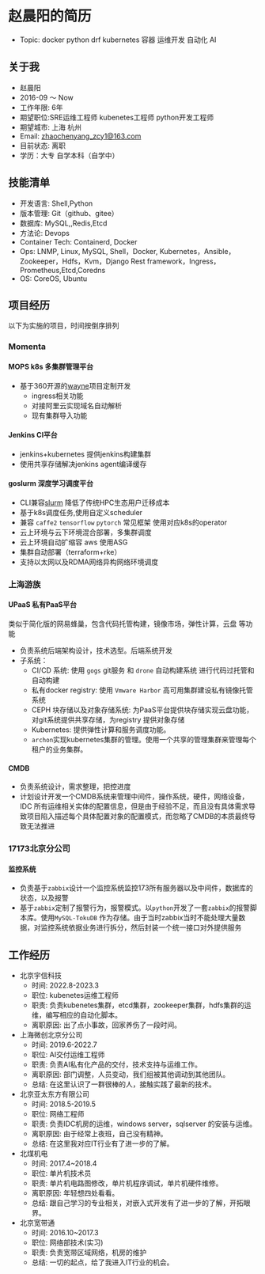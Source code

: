 # 赵晨阳的简历

- Topic: docker python drf kubernetes 容器 运维开发 自动化 AI

## 关于我

- 赵晨阳
- 2016-09 ～ Now
- 工作年限: 6年
- 期望职位:SRE运维工程师 kubenetes工程师 python开发工程师
- 期望城市: 上海 杭州
- Email: zhaochenyang_zcy1@163.com
- 目前状态: 离职
- 学历：大专 自学本科（自学中）

## 技能清单

- 开发语言: Shell,Python
- 版本管理: Git（github、gitee）
- 数据库: MySQL,,Redis,Etcd
- 方法论: Devops
- Container Tech: Containerd, Docker
- Ops: LNMP, Linux, MySQL, Shell，Docker, Kubernetes，Ansible，Zookeeper，Hdfs，Kvm，Django Rest framework，Ingress，Prometheus,Etcd,Coredns
- OS:  CoreOS, Ubuntu 

## 项目经历

以下为实施的项目，时间按倒序排列

### Momenta

#### MOPS k8s 多集群管理平台

- 基于360开源的[wayne](https://github.com/Qihoo360/wayne)项目定制开发
  - ingress相关功能
  - 对接阿里云实现域名自动解析
  - 现有集群导入功能

#### Jenkins CI平台

- jenkins+kubernetes 提供jenkins构建集群
- 使用共享存储解决jenkins agent编译缓存

#### goslurm 深度学习调度平台

- CLI兼容[slurm](https://www.schedmd.com/) 降低了传统HPC生态用户迁移成本
- 基于k8s调度任务,使用自定义scheduler
- 兼容 `caffe2` `tensorflow` `pytorch` 常见框架 使用对应k8s的operator
- 云上环境与云下环境混合部署，多集群调度
- 云上环境自动扩缩容 aws 使用ASG
- 集群自动部署（terraform+rke）
- 支持以太网以及RDMA网络异构网络环境调度


### 上海游族

#### UPaaS 私有PaaS平台

类似于简化版的网易蜂巢，包含代码托管构建，镜像市场，弹性计算，云盘 等功能

- 负责系统后端架构设计，技术选型。后端系统开发
- 子系统：
    - CI/CD 系统: 使用 `gogs` git服务 和 `drone` 自动构建系统 进行代码过托管和自动构建
    - 私有docker registry: 使用 `Vmware Harbor` 高可用集群建设私有镜像托管系统
    - CEPH 块存储以及对象存储系统: 为PaaS平台提供块存储实现云盘功能，对git系统提供共享存储，为registry 提供对象存储
    - Kubernetes: 提供弹性计算和服务调度功能。
    - `archon`实现kubernetes集群的管理。使用一个共享的管理集群来管理每个租户的业务集群。


#### CMDB

- 负责系统设计，需求整理，把控进度
- 计划设计开发一个CMDB系统来管理中间件，操作系统，硬件，网络设备，IDC 所有运维相关实体的配置信息，但是由于经验不足，而且没有具体需求导致项目陷入描述每个具体配置对象的配置模式，而忽略了CMDB的本质最终导致无法推进

### 17173北京分公司

#### 监控系统

- 负责基于`zabbix`设计一个监控系统监控173所有服务器以及中间件，数据库的状态，以及报警
- 基于`zabbix`定制了报警行为，报警模式。以`python`开发了一套`zabbix`的报警脚本库。使用`MySQL-TokuDB` 作为存储。由于当时zabbix当时不能处理大量数据，对监控系统依据业务进行拆分，然后封装一个统一接口对外提供服务

## 工作经历


- 北京宇信科技
    - 时间: 2022.8-2023.3
    - 职位: kubenetes运维工程师
    - 职责: 负责kubenetes集群，etcd集群，zookeeper集群，hdfs集群的运维，编写相应的自动化脚本。
    - 离职原因: 出了点小事故，回家养伤了一段时间。
- 上海微创北京分公司
    - 时间: 2019.6-2022.7
    - 职位: AI交付运维工程师
    - 职责: 负责AI私有化产品的交付，技术支持与运维工作。
    - 离职原因: 部门调整，人员变动，我们组被其他调动到其他团队。
    - 总结: 在这里认识了一群很棒的人，接触实践了最新的技术。
- 北京亚太东方有限公司
    - 时间: 2018.5-2019.5
    - 职位: 网络工程师
    - 职责: 负责IDC机房的运维，windows server，sqlserver 的安装与运维。
    - 离职原因: 由于经常上夜班，自己没有精神。
    - 总结: 在这里我对应IT行业有了进一步的了解。
- 北煤机电
    - 时间: 2017.4~2018.4
    - 职位: 单片机技术员
    - 职责: 单片机电路图修改，单片机程序调试，单片机硬件维修。
    - 离职原因: 年轻想四处看看。
    - 总结: 跟自己学习的专业相关，对嵌入式开发有了进一步的了解，开拓眼界。
- 北京宽带通
    - 时间: 2016.10~2017.3
    - 职位: 网络部技术(实习)
    - 职责: 负责宽带区域网络，机房的维护
    - 总结: 一切的起点，给了我进入IT行业的机会。
